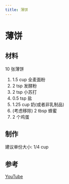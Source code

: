 ```yaml
---
title: 薄饼
---
```


# 薄饼

## 材料

10 张薄饼

1. 1.5 cup 全麦面粉
2. 2 tsp 发酵粉
3. 2 tsp 小苏打
4. 0.5 tsp 盐
5. 1.25 cup 奶(或者非乳制品)
6. (考虑移除) 2 tbsp 蜂蜜
7. 2 个鸡蛋

## 制作

建议单份大小: 1/4 cup

## 参考

[YouTube](https://www.youtube.com/watch?v=fM_ELMrEmNc)
